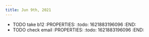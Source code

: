 ```yaml
---
title: Jun 9th, 2021
---
```


- TODO take b12
:PROPERTIES:
:todo: 1621883196096
:END:
- TODO check email
:PROPERTIES:
:todo: 1621883196096
:END:

